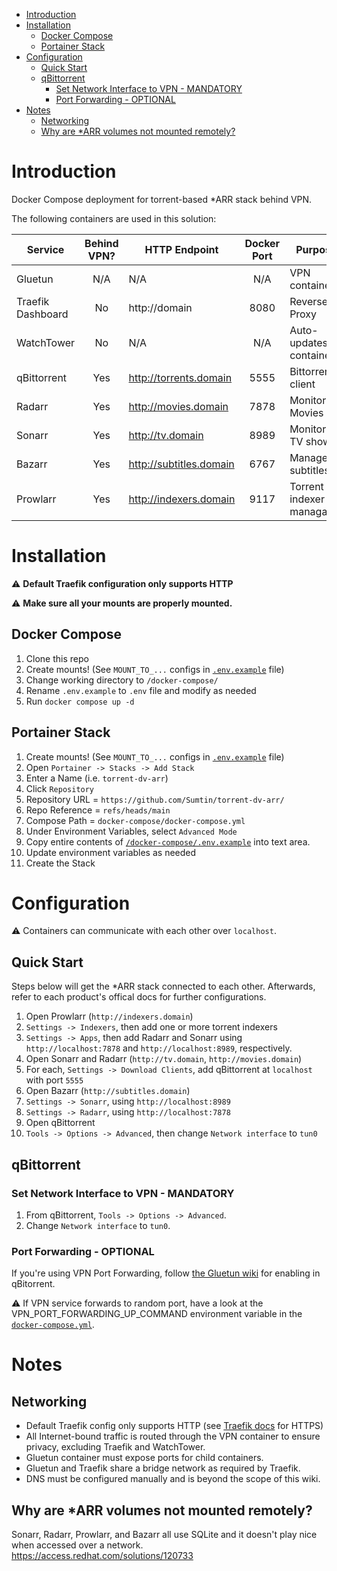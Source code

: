 - [Introduction](#introduction)
- [Installation](#installation)
  - [Docker Compose](#docker-compose)
  - [Portainer Stack](#portainer-stack)
- [Configuration](#configuration)
  - [Quick Start](#quick-start)
  - [qBittorrent](#qbittorrent)
    - [Set Network Interface to VPN - MANDATORY](#set-network-interface-to-vpn---mandatory)
    - [Port Forwarding - OPTIONAL](#port-forwarding---optional)
- [Notes](#notes)
  - [Networking](#networking)
  - [Why are \*ARR volumes not mounted remotely?](#why-are-arr-volumes-not-mounted-remotely)


# Introduction
Docker Compose deployment for torrent-based *ARR stack behind VPN.

The following containers are used in this solution:

| Service | Behind VPN? | HTTP Endpoint | Docker Port | Purpose | Official Docs |
|---|:---:|---|:---:|---|---|
|Gluetun|N/A|N/A|N/A|VPN container|https://github.com/qdm12/gluetun-wiki|
|Traefik Dashboard|No|http://domain|8080|Reverse Proxy|https://doc.traefik.io/|
|WatchTower|No|N/A|N/A|Auto-updates containers|https://github.com/containrrr/watchtower| 
|qBittorrent|Yes|http://torrents.domain|5555|Bittorrent client|https://github.com/qbittorrent/qBittorrent/wiki|
|Radarr|Yes|http://movies.domain|7878|Monitors Movies|https://wiki.servarr.com/radarr|
|Sonarr|Yes|http://tv.domain|8989|Monitors TV shows|https://wiki.servarr.com/en/sonarr|
|Bazarr|Yes|http://subtitles.domain|6767|Manages subtitles|https://www.bazarr.media/|
|Prowlarr|Yes|http://indexers.domain|9117|Torrent indexer managager |https://wiki.servarr.com/en/prowlarr|

# Installation

:warning: **Default Traefik configuration only supports HTTP**

:warning: **Make sure all your mounts are properly mounted.**

## Docker Compose

1. Clone this repo
2. Create mounts! (See `MOUNT_TO_...` configs in [`.env.example`](ttps://github.com/Sumtin/torrent-dv-arr/blob/main/docker-compose/.env.exam) file)
3. Change working directory to `/docker-compose/`
4. Rename `.env.example` to `.env` file and modify as needed
6. Run `docker compose up -d`

## Portainer Stack

1. Create mounts! (See `MOUNT_TO_...` configs in [`.env.example`](ttps://github.com/Sumtin/torrent-dv-arr/blob/main/docker-compose/.env.exam) file)
2. Open `Portainer -> Stacks -> Add Stack`
3. Enter a Name (i.e. `torrent-dv-arr`)
4. Click `Repository`
5. Repository URL = `https://github.com/Sumtin/torrent-dv-arr/`
6. Repo Reference = `refs/heads/main`
7. Compose Path = `docker-compose/docker-compose.yml`
8. Under Environment Variables, select `Advanced Mode`
9. Copy entire contents of [`/docker-compose/.env.example`](https://github.com/Sumtin/torrent-dv-arr/blob/main/docker-compose/.env.example) into text area.
10. Update environment variables as needed
11. Create the Stack

# Configuration

:warning: Containers can communicate with each other over `localhost`.

## Quick Start

Steps below will get the *ARR stack connected to each other. Afterwards, refer to each product's offical docs for further configurations.

1. Open Prowlarr (`http://indexers.domain`)
2. `Settings -> Indexers`, then add one or more torrent indexers
3. `Settings -> Apps`, then add Radarr and Sonarr using `http://localhost:7878` and `http://localhost:8989`, respectively.
4. Open Sonarr and Radarr (`http://tv.domain`, `http://movies.domain`)
5. For each, `Settings -> Download Clients`, add qBittorrent at `localhost` with port `5555`
6. Open Bazarr (`http://subtitles.domain`)
7. `Settings -> Sonarr`, using `http://localhost:8989`
8. `Settings -> Radarr`, using `http://localhost:7878`
9. Open qBittorrent
10. `Tools -> Options -> Advanced`, then change `Network interface` to `tun0`

## qBittorrent

### Set Network Interface to VPN - MANDATORY

1. From qBittorrent, `Tools -> Options -> Advanced`.
2. Change `Network interface` to `tun0`.

### Port Forwarding - OPTIONAL

If you're using VPN Port Forwarding, follow [the Gluetun wiki](https://github.com/qdm12/gluetun-wiki/blob/main/setup/advanced/vpn-port-forwarding.md) for enabling in qBitorrent.

:warning: If VPN service forwards to random port, have a look at the VPN_PORT_FORWARDING_UP_COMMAND environment variable in the [`docker-compose.yml`](https://github.com/Sumtin/torrent-dv-arr/blob/main/docker-compose/docker-compose.yml).

# Notes

## Networking

- Default Traefik config only supports HTTP (see [Traefik docs](https://doc.traefik.io/) for HTTPS)
- All Internet-bound traffic is routed through the VPN container to ensure privacy, excluding Traefik and WatchTower.  
- Gluetun container must expose ports for child containers.
- Gluetun and Traefik share a bridge network as required by Traefik.
- DNS must be configured manually and is beyond the scope of this wiki.

## Why are *ARR volumes not mounted remotely?

Sonarr, Radarr, Prowlarr, and Bazarr all use SQLite and it doesn't play nice when accessed over a network. 
https://access.redhat.com/solutions/120733
